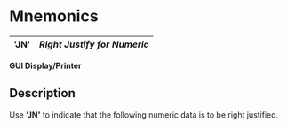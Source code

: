 # Mnemonics

**'JN'** |  **_Right Justify for Numeric_**  
---|---  
  
**GUI Display/Printer**

##  Description

Use **'JN'** to indicate that the following numeric data is to be right justified.
